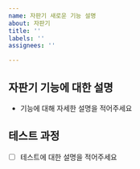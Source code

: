 ```yaml
---
name: 자판기 새로운 기능 설명
about: 자판기
title: ''
labels: ''
assignees: ''

---
```


## 자판기 기능에 대한 설명
- 기능에 대해 자세한 설명을 적어주세요

## 테스트 과정
- [ ] 테스트에 대한 설명을 적어주세요

